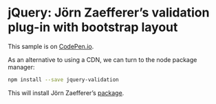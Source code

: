 # jQuery: Jörn Zaefferer’s validation plug-in with bootstrap layout

This sample is on [CodePen.io](https://codepen.io/rasx/pen/lIyFn).

As an alternative to using a CDN, we can turn to the node package manager:

```bash
npm install --save jquery-validation
```

This will install Jörn Zaefferer’s [package](https://github.com/jquery-validation/jquery-validation).